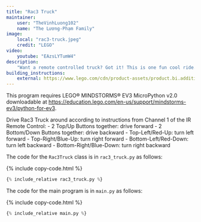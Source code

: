 ```yaml
---
title: "Rac3 Truck"
maintainer:
    user: "TheVinhLuong102"
    name: "The Lương-Phạm Family"
image:
    local: "rac3-truck.jpeg"
    credit: "LEGO"
video:
    youtube: "EAzsLYTumW4"
description:
    "Want a remote controlled truck? Got it! This is one fun cool ride. You can modify the truck to make it go faster by adding gears, and you can add a custom-built trailer so the truck can be used as a transport vehicle."
building_instructions:
    external: https://www.lego.com/cdn/product-assets/product.bi.additional.extra.pdf/31313_X_RAC3%20TRUCK.pdf
---
```



This program requires LEGO® MINDSTORMS® EV3 MicroPython v2.0 downloadable at https://education.lego.com/en-us/support/mindstorms-ev3/python-for-ev3.

Drive Rac3 Truck around according to instructions from Channel 1 of the IR Remote Control:
    - 2 Top/Up Buttons together: drive forward
    - 2 Bottom/Down Buttons together: drive backward
    - Top-Left/Red-Up: turn left forward
    - Top-Right/Blue-Up: turn right forward
    - Bottom-Left/Red-Down: turn left backward
    - Bottom-Right/Blue-Down: turn right backward

The code for the `Rac3Truck` class is in `rac3_truck.py` as follows:

{% include copy-code.html %}
```python
{% include_relative rac3_truck.py %}
```

The code for the main program is in `main.py` as follows:

{% include copy-code.html %}
```python
{% include_relative main.py %}
```
